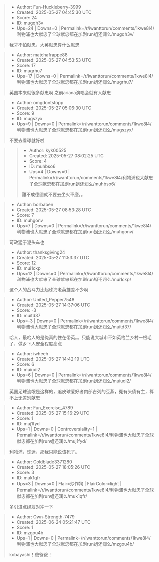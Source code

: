 > - Author: Fun-Huckleberry-3999
> - Created: 2025-05-27 04:45:30 UTC
> - Score: 24
> - ID: mugqh3v
> - Ups=24 | Downs=0 | Permalink=/r/iwanttorun/comments/1kwe8l4/利物浦也大献忠了全球献忠都在加剧run蛆还润么/mugqh3v/
>
> 我才不怕献忠，大英献忠算什么献忠

> - Author: matchafrappe88
> - Created: 2025-05-27 04:53:53 UTC
> - Score: 17
> - ID: mugrhu7
> - Ups=17 | Downs=0 | Permalink=/r/iwanttorun/comments/1kwe8l4/利物浦也大献忠了全球献忠都在加剧run蛆还润么/mugrhu7/
>
> 英国本来就很多献忠啊 之前ariana演唱会就有人献忠

> - Author: omgdontstopp
> - Created: 2025-05-27 05:06:30 UTC
> - Score: 9
> - ID: mugszyx
> - Ups=9 | Downs=0 | Permalink=/r/iwanttorun/comments/1kwe8l4/利物浦也大献忠了全球献忠都在加剧run蛆还润么/mugszyx/
>
> 不要去看球就好啦

>> - Author: kyk00525
>> - Created: 2025-05-27 08:02:25 UTC
>> - Score: 4
>> - ID: muhbso6
>> - Ups=4 | Downs=0 | Permalink=/r/iwanttorun/comments/1kwe8l4/利物浦也大献忠了全球献忠都在加剧run蛆还润么/muhbso6/
>>
>> 難不成德國就不要去坐火車麼。。

> - Author: borbaben
> - Created: 2025-05-27 08:53:28 UTC
> - Score: 7
> - ID: muhgonv
> - Ups=7 | Downs=0 | Permalink=/r/iwanttorun/comments/1kwe8l4/利物浦也大献忠了全球献忠都在加剧run蛆还润么/muhgonv/
>
> 苛政猛于泥头车也

> - Author: thanksgiving24
> - Created: 2025-05-27 11:53:37 UTC
> - Score: 12
> - ID: mui1ckp
> - Ups=12 | Downs=0 | Permalink=/r/iwanttorun/comments/1kwe8l4/利物浦也大献忠了全球献忠都在加剧run蛆还润么/mui1ckp/
>
> 这个人的战斗力比起珠海老英雄差不少啊

> - Author: United_Pepper7548
> - Created: 2025-05-27 14:37:06 UTC
> - Score: -3
> - ID: muitd37
> - Ups=-3 | Downs=0 | Permalink=/r/iwanttorun/comments/1kwe8l4/利物浦也大献忠了全球献忠都在加剧run蛆还润么/muitd37/
>
> 哈人，最哈人的是俺真的住在带英。。只能说大城市不如英格兰乡村一根毛了，做乡下人安全程度高点

> - Author: iwheeh
> - Created: 2025-05-27 14:42:19 UTC
> - Score: 6
> - ID: muiudi2
> - Ups=6 | Downs=0 | Permalink=/r/iwanttorun/comments/1kwe8l4/利物浦也大献忠了全球献忠都在加剧run蛆还润么/muiudi2/
>
> 英国足球流氓是这样的，追皮球爱好者内部吉列的豆蒸，冤有头债有主，算不上无差别献忠

> - Author: Fun_Exercise_4789
> - Created: 2025-05-27 15:16:29 UTC
> - Score: 1
> - ID: muj1fyd
> - Ups=1 | Downs=0 | Controversiality=1 | Permalink=/r/iwanttorun/comments/1kwe8l4/利物浦也大献忠了全球献忠都在加剧run蛆还润么/muj1fyd/
>
> 利物浦，球迷，那我只能说该死了。

> - Author: Coldblade3371280
> - Created: 2025-05-27 18:05:26 UTC
> - Score: 3
> - ID: muk1qfr
> - Ups=3 | Downs=0 | Flair=炒作狗 | FlairColor=light | Permalink=/r/iwanttorun/comments/1kwe8l4/利物浦也大献忠了全球献忠都在加剧run蛆还润么/muk1qfr/
>
> 多引进点绿友对冲一下

> - Author: Own-Strength-7479
> - Created: 2025-06-24 05:21:47 UTC
> - Score: 1
> - ID: mzgou4b
> - Ups=1 | Downs=0 | Permalink=/r/iwanttorun/comments/1kwe8l4/利物浦也大献忠了全球献忠都在加剧run蛆还润么/mzgou4b/
>
> kobayashi！爸爸爸！
